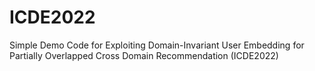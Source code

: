 # ICDE2022
Simple Demo Code for Exploiting Domain-Invariant User Embedding for Partially Overlapped Cross Domain Recommendation (ICDE2022)
